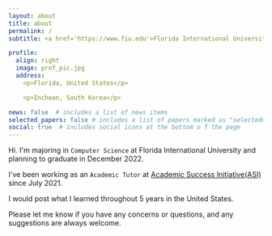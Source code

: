 ```yaml
---
layout: about
title: about
permalink: /
subtitle: <a href='https://www.fiu.edu'>Florida International University</a>. Computer Science(B.S)

profile:
  align: right
  image: prof_pic.jpg
  address: 
    <p>Florida, United States</p>

    <p>Incheon, South Korea</p>

news: false  # includes a list of news items
selected_papers: false # includes a list of papers marked as "selected={true}"
social: true  # includes social icons at the bottom o f the page
---
```


Hi. I'm majoring in `Computer Science` at Florida International University and planning to graduate in December 2022.

I've been working as an `Academic Tutor` at <a href="https://asiportal.cis.fiu.edu/">Academic Success Initiative(ASI)</a> since July 2021.

I would post what I learned throughout 5 years in the United States.

Please let me know if you have any concerns or questions, and any suggestions are always welcome.